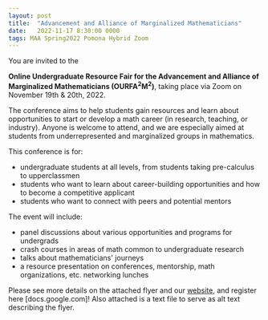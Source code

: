 ```yaml
---
layout: post
title:  "Advancement and Alliance of Marginalized Mathematicians"
date:   2022-11-17 8:30:00 0000
tags: MAA Spring2022 Pomona Hybrid Zoom
---
```


You are invited to the 

**Online Undergraduate Resource Fair for the Advancement and Alliance of Marginalized Mathematicians (OURFA<sup>2</sup>M<sup>2</sup>)**, taking place via Zoom on November 19th & 20th, 2022.

The conference aims to help students gain resources and learn about opportunities to start or develop a math career (in research, teaching, or industry). Anyone is welcome to attend, and we are especially aimed at students from underrepresented and marginalized groups in mathematics.
 
This conference is for:

* undergraduate students at all levels, from students taking pre-calculus to upperclassmen
* students who want to learn about career-building opportunities and how to become a competitive applicant
* students who want to connect with peers and potential mentors

 
The event will include:
* panel discussions about various opportunities and programs for undergrads
* crash courses in areas of math common to undergraduate research 
* talks about mathematicians' journeys
* a resource presentation on conferences, mentorship, math organizations, etc.
networking lunches

Please see more details on the attached flyer and our [website](ourfa2m2.org), and register here [docs.google.com]! Also attached is a text file to serve as alt text describing the flyer. 
